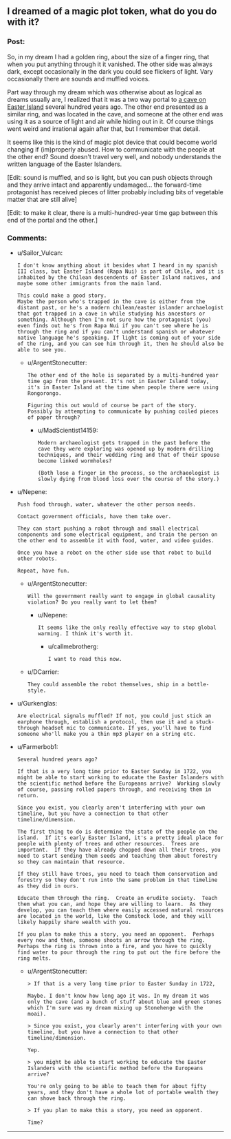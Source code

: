 ## I dreamed of a magic plot token, what do you do with it?

### Post:

So, in my dream I had a golden ring, about the size of a finger ring, that when you put anything through it it vanished. The other side was always dark, except occasionally in the dark you could see flickers of light. Vary occasionally there are sounds and muffled voices.

Part way through my dream which was otherwise about as logical as dreams usually are, I realized that it was a two way portal to [a cave on Easter Island](https://en.wikipedia.org/wiki/Easter_Island#Caves) several hundred years ago. The other end presented as a similar ring, and was located in the cave, and someone at the other end was using it as a source of light and air while hiding out in it. Of course things went weird and irrational again after that, but I remember that detail.

It seems like this is the kind of magic plot device that could become world changing if (im)properly abused. How to communicate with the people at the other end? Sound doesn't travel very well, and nobody understands the written language of the Easter Islanders.

[Edit: sound is muffled, and so is light, but you can push objects through and they arrive intact and apparently undamaged... the forward-time protagonist has received pieces of litter probably including bits of vegetable matter that are still alive]

[Edit: to make it clear, there is a multi-hundred-year time gap between this end of the portal and the other.]

### Comments:

- u/Sailor_Vulcan:
  ```
  I don't know anything about it besides what I heard in my spanish III class, but Easter Island (Rapa Nui) is part of Chile, and it is inhabited by the Chilean descendents of Easter Island natives, and maybe some other immigrants from the main land.

  This could make a good story.
  Maybe the person who's trapped in the cave is either from the distant past, or he's a modern chilean/easter islander archaelogist that got trapped in a cave in while studying his ancestors or something. Although then I'm not sure how the protagonist (you) even finds out he's from Rapa Nui if you can't see where he is through the ring and if you can't understand spanish or whatever native language he's speaking. If light is coming out of your side of the ring, and you can see him through it, then he should also be able to see you.
  ```

  - u/ArgentStonecutter:
    ```
    The other end of the hole is separated by a multi-hundred year time gap from the present. It's not in Easter Island today, it's in Easter Island at the time when people there were using Rongorongo.

    Figuring this out would of course be part of the story. Possibly by attempting to communicate by pushing coiled pieces of paper through?
    ```

    - u/MadScientist14159:
      ```
      Modern archaeologist gets trapped in the past before the cave they were exploring was opened up by modern drilling techniques, and their wedding ring and that of their spouse become linked wormholes?

      (Both lose a finger in the process, so the archaeologist is slowly dying from blood loss over the course of the story.)
      ```

- u/Nepene:
  ```
  Push food through, water, whatever the other person needs. 

  Contact government officials, have them take over.

  They can start pushing a robot through and small electrical components and some electrical equipment, and train the person on the other end to assemble it with food, water, and video guides. 

  Once you have a robot on the other side use that robot to build other robots. 

  Repeat, have fun.
  ```

  - u/ArgentStonecutter:
    ```
    Will the government really want to engage in global causality violation? Do you really want to let them?
    ```

    - u/Nepene:
      ```
      It seems like the only really effective way to stop global warming. I think it's worth it.
      ```

      - u/callmebrotherg:
        ```
        I want to read this now.
        ```

  - u/DCarrier:
    ```
    They could assemble the robot themselves, ship in a bottle-style.
    ```

- u/Gurkenglas:
  ```
  Are electrical signals muffled? If not, you could just stick an earphone through, establish a protocol, then use it and a stuck-through headset mic to communicate. If yes, you'll have to find someone who'll make you a thin mp3 player on a string etc.
  ```

- u/Farmerbob1:
  ```
  Several hundred years ago?

  If that is a very long time prior to Easter Sunday in 1722, you might be able to start working to educate the Easter Islanders with the scientific method before the Europeans arrive?  Working slowly of course, passing rolled papers through, and receiving them in return.

  Since you exist, you clearly aren't interfering with your own timeline, but you have a connection to that other timeline/dimension.

  The first thing to do is determine the state of the people on the island.  If it's early Easter Island, it's a pretty ideal place for people with plenty of trees and other resources.  Trees are important.  If they have already chopped down all their trees, you need to start sending them seeds and teaching them about forestry so they can maintain that resource.

  If they still have trees, you need to teach them conservation and forestry so they don't run into the same problem in that timeline as they did in ours.

  Educate them through the ring.  Create an erudite society.  Teach them what you can, and hope they are willing to learn.  As they develop, you can teach them where easily accessed natural resources are located in the world, like the Comstock lode, and they will likely happily share wealth with you.

  If you plan to make this a story, you need an opponent.  Perhaps every now and then, someone shoots an arrow through the ring.  Perhaps the ring is thrown into a fire, and you have to quickly find water to pour through the ring to put out the fire before the ring melts.
  ```

  - u/ArgentStonecutter:
    ```
    > If that is a very long time prior to Easter Sunday in 1722, 

    Maybe. I don't know how long ago it was. In my dream it was only the cave (and a bunch of stuff about blue and green stones which I'm sure was my dream mixing up Stonehenge with the moai).

    > Since you exist, you clearly aren't interfering with your own timeline, but you have a connection to that other timeline/dimension.

    Yep.

    > you might be able to start working to educate the Easter Islanders with the scientific method before the Europeans arrive?

    You're only going to be able to teach them for about fifty years, and they don't have a whole lot of portable wealth they can shove back through the ring.

    > If you plan to make this a story, you need an opponent.

    Time?
    ```

---

